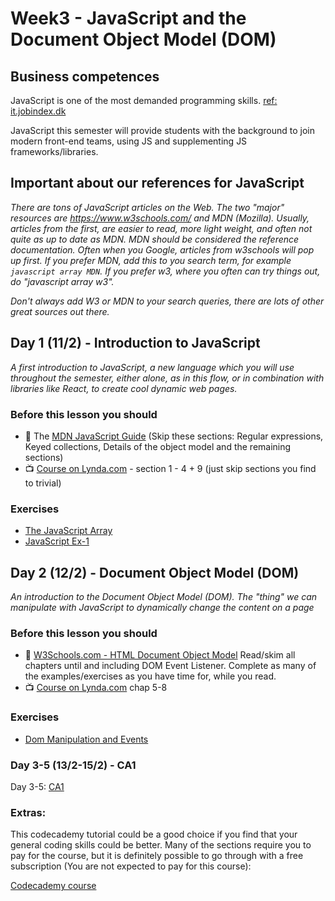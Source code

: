 # Week3 - JavaScript and the Document Object Model (DOM)

## Business competences

JavaScript is one of the most demanded programming skills. [ref: it.jobindex.dk](https://it.jobindex.dk/jobsoegning?q=javascript&supid=1)

JavaScript this semester will provide students with the background to join modern front-end teams, using JS and supplementing JS frameworks/libraries.

## Important about our references for JavaScript
*There are tons of JavaScript articles on the Web. The two "major" resources are https://www.w3schools.com/ and MDN (Mozilla). Usually, articles from the first, are easier to read, more light weight, and often not quite as up to date as MDN. MDN should be considered the reference documentation.
Often when you Google, articles from w3schools will pop up first. If you prefer MDN, add this to you search term, for example `javascript array MDN`. If you prefer w3, where you often can try things out, do "javascript array w3".*

*Don't always add W3 or MDN to your search queries, there are lots of other great sources out there.*

## Day 1 (11/2) - Introduction to JavaScript
*A first introduction to JavaScript, a new language which you will use throughout the semester, either alone, as in this flow, or in combination with libraries like React, to create cool dynamic web pages.*

### Before this lesson you should
- :green_book: The [MDN JavaScript Guide](https://developer.mozilla.org/bm/docs/Web/JavaScript/Guide/Introduction) (Skip these sections: Regular expressions, Keyed collections, Details of the object model and the remaining sections) 
- :tv: [Course on Lynda.com](https://www.lynda.com/JavaScript-tutorials/Welcome/574716/612017-4.html?srchtrk=index%3a3%0alinktypeid%3a2%0aq%3ajavascript%0apage%3a1%0as%3arelevance%0asa%3atrue%0aproducttypeid%3a2) - section 1 - 4 + 9 (just skip sections you find to trivial)

### Exercises 
- [The JavaScript Array](https://docs.google.com/document/d/1eEJbwvOn19fy9MoasclKURqpk3rRVSHZ4S0hGsQUG3s/edit?usp=sharing)
- [JavaScript Ex-1](https://docs.google.com/document/d/1g4NPayMnNV8UUNdoTLZdcf4BehCip14QDuRwa4V7uFU/edit?usp=sharing)

## Day 2 (12/2) - Document Object Model (DOM)
*An introduction to the Document Object Model (DOM).  The "thing" we can manipulate with JavaScript to dynamically change the content on a page*
### Before this lesson you should
- :green_book: [W3Schools.com - HTML Document Object Model]( https://www.w3schools.com/js/js_htmldom.asp) Read/skim all chapters until and including DOM Event Listener. Complete as many of the examples/exercises as you have time for, while you read.
- :tv: [Course on Lynda.com](https://www.lynda.com/JavaScript-tutorials/Welcome/574716/612017-4.html?srchtrk=index%3a3%0alinktypeid%3a2%0aq%3ajavascript%0apage%3a1%0as%3arelevance%0asa%3atrue%0aproducttypeid%3a2) chap 5-8 

### Exercises
- [Dom Manipulation and Events](https://docs.google.com/document/d/1vctwfldnReoszybFU0jO7Jm7JQ4Ia-CJvEymaj-QClM/edit?usp=sharing)

### Day 3-5 (13/2-15/2) - CA1

Day 3-5: [CA1](https://docs.google.com/document/d/13TM3p2zq4u3cieJtIYQTnQaN7gYspyk9EIYxX0D_JgA/edit?usp=sharing)


### Extras:
This codecademy tutorial could be a good choice if you find that your general coding skills could be better.
Many of the sections require you to pay for the course, but it is definitely possible to go through with a free subscription (You are not expected to pay for this course):

[Codecademy course](https://www.codecademy.com/learn/introduction-to-javascript)
